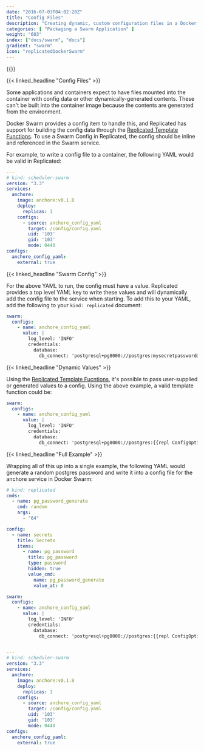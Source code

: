 ```yaml
---
date: "2016-07-03T04:02:20Z"
title: "Config Files"
description: "Creating dynamic, custom configuration files in a Docker Swarm application"
categories: [ "Packaging a Swarm Application" ]
weight: "603"
index: ["docs/swarm", "docs"]
gradient: "swarm"
icon: "replicatedDockerSwarm"
---
```


{{<legacynotice>}}

{{< linked_headline "Config Files" >}}

Some applications and containers expect to have files mounted into the container with config data or other dynamically-generated contents. These can't be built into the container image because the contents are generated from the environment.

Docker Swarm provides a config item to handle this, and Replicated has support for building the config data through the [Replicated Template Functions](/docs/swarm/packaging-an-application/template-functions). To use a Swarm Config in Replicated, the config should be inline and referenced in the Swarm service.

For example, to write a config file to a container, the following YAML would be valid in Replicated:

```yaml
---
# kind: scheduler-swarm
version: "3.3"
services:
  anchore:
    image: anchore:v0.1.8
    deploy:
      replicas: 1
    configs:
      - source: anchore_config_yaml
        target: /config/config.yaml
        uid: '103'
        gid: '103'
        mode: 0440
configs:
  anchore_config_yaml:
    external: true
```

{{< linked_headline "Swarm Config" >}}

For the above YAML to run, the config must have a value. Replicated provides a top level YAML key to write these values and will dynamically add the config file to the service when starting. To add this to your YAML, add the following to your `kind: replicated` document:

```yaml
swarm:
  configs:
    - name: anchore_config_yaml
      value: |
        log_level: 'INFO'
        credentials:
          database:
            db_connect: 'postgresql+pg8000://postgres:mysecretpassword@anchore-db:5432/postgres'
```

{{< linked_headline "Dynamic Values" >}}

Using the [Replicated Template Fucntions](/docs/swarm/packaging-an-application/template-functions), it's possible to pass user-supplied or generated values to a config. Using the above example, a valid template function could be:

```yaml
swarm:
  configs:
    - name: anchore_config_yaml
      value: |
        log_level: 'INFO'
        credentials:
          database:
            db_connect: 'postgresql+pg8000://postgres:{{repl ConfigOption "pg_password"}}@anchore-db:5432/postgres'
```

{{< linked_headline "Full Example" >}}

Wrapping all of this up into a single example, the following YAML would generate a random postgres password and write it into a config file for the anchore service in Docker Swarm:

```yaml
# kind: replicated
cmds:
  - name: pg_password_generate
    cmd: random
    args:
      - "64"

config:
  - name: secrets
    title: Secrets
    items:
      - name: pg_password
        title: pg_password
        type: password
        hidden: true
        value_cmd:
          name: pg_password_generate
          value_at: 0

swarm:
  configs:
    - name: anchore_config_yaml
      value: |
        log_level: 'INFO'
        credentials:
          database:
            db_connect: 'postgresql+pg8000://postgres:{{repl ConfigOption "pg_password"}}@anchore-db:5432/postgres'


---
# kind: scheduler-swarm
version: "3.3"
services:
  anchore:
    image: anchore:v0.1.8
    deploy:
      replicas: 1
    configs:
      - source: anchore_config_yaml
        target: /config/config.yaml
        uid: '103'
        gid: '103'
        mode: 0440
configs:
  anchore_config_yaml:
    external: true
```